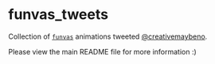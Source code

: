 # funvas_tweets

Collection of [`funvas`][funvas] animations tweeted [@creativemaybeno][Twitter].

Please view the main README file for more information :)

[Twitter]: https://twitter.com/creativemaybeno
[funvas]: https://pub.dev/packages/funvas
